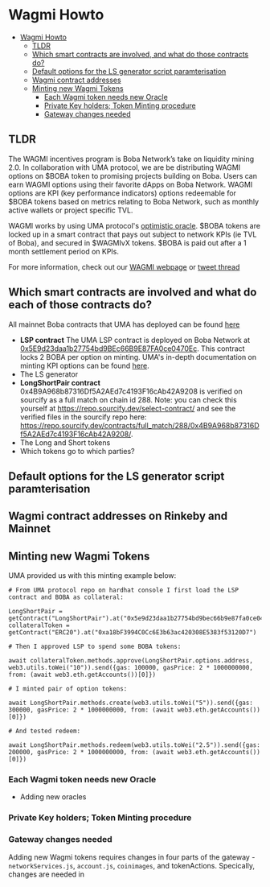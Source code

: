# Wagmi Howto

- [Wagmi Howto](#wagmi-howto)
  * [TLDR](#tldr)
  * [Which smart contracts are involved, and what do those contracts do?](#which-smart-contracts-are-involved--and-what-do-those-contracts-do-)
  * [Default options for the LS generator script paramterisation](#default-options-for-the-ls-generator-script-paramterisation)
  * [Wagmi contract addresses](#wagmi-contract-addresses)
  * [Minting new Wagmi Tokens](#minting-new-wagmi-tokens)
    + [Each Wagmi token needs new Oracle](#each-wagmi-token-needs-new-oracle)
    + [Private Key holders; Token Minting procedure](#private-key-holders--token-minting-procedure)
    + [Gateway changes needed](#gateway-changes-needed)

## TLDR

The WAGMI incentives program is Boba Network’s take on liquidity mining 2.0. In collaboration with 
UMA protocol, we are be distributing WAGMI options on $BOBA token to promising projects building on Boba. Users can earn WAGMI options using their favorite dApps on Boba Network. WAGMI options are KPI (key performance indicators) options redeemable for $BOBA tokens based on metrics relating to Boba Network, such as monthly active wallets or project specific TVL. 

WAGMI works by using UMA protocol's [optimistic oracle](https://umaproject.org/optimistic-oracle.html). $BOBA tokens are locked up in a smart contract that pays out subject to network KPIs (ie TVL of Boba), and secured in $WAGMIvX tokens. $BOBA is paid out after a 1 month settlement period on KPIs.

For more information, check out our [WAGMI webpage](https://boba.network/developers/wagmi/) or [tweet thread](https://twitter.com/bobanetwork/status/1478218201494294528)

## Which smart contracts are involved and what do each of those contracts do?

All mainnet Boba contracts that UMA has deployed can be found [here](https://github.com/UMAprotocol/protocol/blob/master/packages/core/networks/288.json)

* **LSP contract** The UMA LSP contract is deployed on Boba Network at [0x5E9d23daa1b27754bd9BEc66B9E87FA0ce0470Ec](https://blockexplorer.boba.network/address/0x5E9d23daa1b27754bd9BEc66B9E87FA0ce0470Ec/transactions). This contract locks 2 BOBA per option on minting. UMA's in-depth documentation on minting KPI options can be found [here](https://docs.umaproject.org/kpi-options/usage-tutorial). 
* The LS generator
* **LongShortPair contract** 0x4B9A968b87316Df5A2AEd7c4193F16cAb42A9208 is verified on sourcify as a full match on chain id 288. Note: you can check this yourself at https://repo.sourcify.dev/select-contract/ and see the verified files in the sourcify repo here: https://repo.sourcify.dev/contracts/full_match/288/0x4B9A968b87316Df5A2AEd7c4193F16cAb42A9208/.
* The Long and Short tokens
* Which tokens go to which parties?

## Default options for the LS generator script paramterisation

## Wagmi contract addresses on Rinkeby and Mainnet

## Minting new Wagmi Tokens

UMA provided us with this minting example below:

```
# From UMA protocol repo on hardhat console I first load the LSP contract and BOBA as collateral:

LongShortPair = getContract("LongShortPair").at("0x5e9d23daa1b27754bd9bec66b9e87fa0ce0470ec")
collateralToken = getContract("ERC20").at("0xa18bF3994C0Cc6E3b63ac420308E5383f53120D7")

# Then I approved LSP to spend some BOBA tokens:

await collateralToken.methods.approve(LongShortPair.options.address, web3.utils.toWei("10")).send({gas: 100000, gasPrice: 2 * 1000000000, from: (await web3.eth.getAccounts())[0]})

# I minted pair of option tokens:

await LongShortPair.methods.create(web3.utils.toWei("5")).send({gas: 300000, gasPrice: 2 * 1000000000, from: (await web3.eth.getAccounts())[0]})

# And tested redeem:

await LongShortPair.methods.redeem(web3.utils.toWei("2.5")).send({gas: 200000, gasPrice: 2 * 1000000000, from: (await web3.eth.getAccounts())[0]})
```

### Each Wagmi token needs new Oracle

* Adding new oracles

### Private Key holders; Token Minting procedure

### Gateway changes needed

Adding new Wagmi tokens requires changes in four parts of the gateway - `networkServices.js`, `account.js`, `coinimages`, and tokenActions. Specically, changes are needed in 


